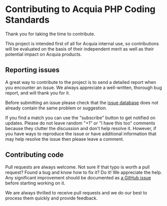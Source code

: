 # Contributing to Acquia PHP Coding Standards

Thank you for taking the time to contribute.

This project is intended first of all for Acquia internal use, so contributions will be evaluated on the basis of their independent merit as well as their potential impact on Acquia products.

## Reporting issues

A great way to contribute to the project is to send a detailed report when you encounter an issue. We always appreciate a well-written, thorough bug report, and will thank you for it.

Before submitting an issue please check that the [issue database](https://github.com/acquia/coding-standards/issues) does not already contain the same problem or suggestion.

If you find a match you can use the "subscribe" button to get notified on updates. Please do not leave random "+1" or "I have this too" comments because they clutter the discussion and don't help resolve it. However, if you have ways to reproduce the issue or have additional information that may help resolve the issue then please leave a comment.

## Contributing code

Pull requests are always welcome. Not sure if that typo is worth a pull request? Found a bug and know how to fix it? Do it! We appreciate the help. Any significant improvement should be documented as [a GitHub issue](https://github.com/acquia/coding-standards/issues) before starting working on it.

We are always thrilled to receive pull requests and we do our best to process them quickly and provide feedback.
